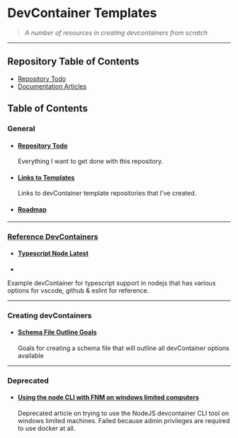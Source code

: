 # DevContainer Templates

> *A number of resources in creating devcontainers from scratch*

---

## Repository Table of Contents

- [Repository Todo](TODO.md)
- [Documentation Articles](docs/README.md)

## Table of Contents

### General 

- #### [Repository Todo](TODO.md)
  Everything I want to get done with this repository.
  
- ####  [Links to Templates](templates/README.md)
  Links to devContainer template repositories that I've created. 
  
- #### [Roadmap](docs/roadmap/README.md)

---

### [Reference DevContainers](reference/README.md)

- #### [Typescript Node Latest](reference/typescript-node-latest/README.md)
  
- 
  
  Example devContainer for typescript support in nodejs that has various options for vscode, github & eslint for reference.

---

### Creating devContainers

- #### [Schema File Outline Goals](docs/schema-file-outline/README.md)
  Goals for creating a schema file that will outline all devContainer options available 

---

### Deprecated

- #### [Using the node CLI with FNM on windows limited computers](using-devcontainer-cli-with-fnm/README.md)

  Deprecated article on trying to use the NodeJS devcontainer CLI tool on windows limited machines. Failed because admin privileges are required to use docker at all. 


